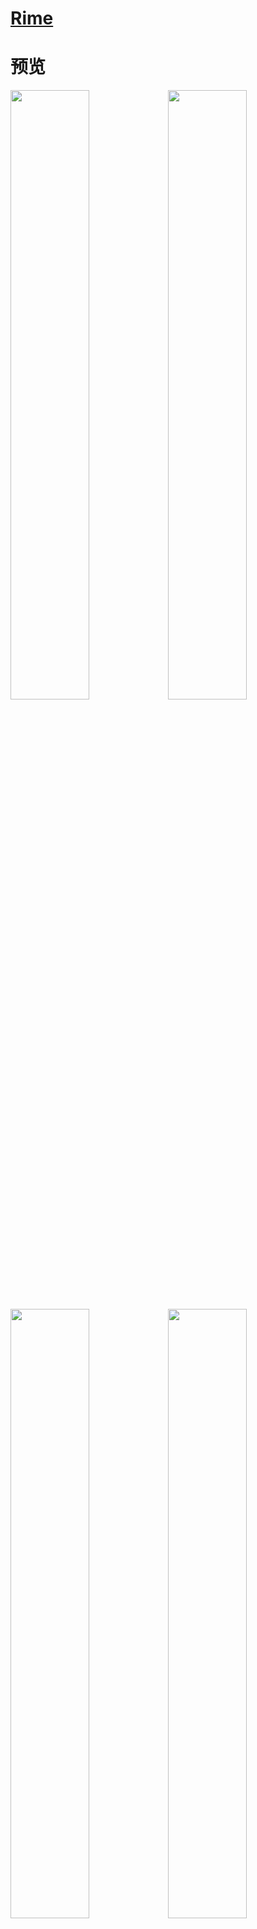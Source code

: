 # [Rime](https://blog.isteed.cc/post/rime-2022/)

# 预览

<img src="https://cdn.isteed.cc/img/rime-2022/pn1.png" width="50%" /><img src="https://cdn.isteed.cc/img/rime-2022/pn2.png" width="50%" />
<img src="https://cdn.isteed.cc/img/rime-2022/pn3.png" width="50%" /><img src="https://cdn.isteed.cc/img/rime-2022/pn4.png" width="50%" />

<img src="https://cdn.isteed.cc/img/rime-2022/fn1.png" width="50%" /><img src="https://cdn.isteed.cc/img/rime-2022/fn2.png" width="50%" />
<img src="https://cdn.isteed.cc/img/rime-2022/fn3.png" width="50%" /><img src="https://cdn.isteed.cc/img/rime-2022/fn4.png" width="50%" />

# 使用

安装方法见 [仓库 Wiki](https://github.com/LufsX/rime/wiki/安装输入法方案) 或见 [我的 Rime 配置文件](https://blog.isteed.cc/post/rime-2022/#安装)～

# 定制

定制方法见 [仓库 Wiki](https://github.com/LufsX/rime/wiki/定制指南) 及 [鼠须管配置使用](https://blog.isteed.cc/post/squirrel-customization-2022/)～

# 特性

- 全拼 + 常见双拼
- 支持常见的模糊音
- 支持 Emoji 输入
- 「朙月拼音」支持按键纠错与容错拼写
- 快捷输入（日期 `date`，星期 `week`，时间 `time`，时间戳 `timestamp` 等）
- 以词定字
- 好看的皮肤～
  - 详见 [仓库 Wiki](<https://github.com/LufsX/rime/wiki/皮肤预览(macOS)>) 或 [我的 Rime 配置文件](https://blog.isteed.cc/post/rime-2022/#皮肤)～

---

- 词库总大小仅 `11.9MB`
- 极简的 8105 简体字典
- 自带长句模型
- 全简体词库
- THUOCL 词库
- 萌娘百科词库
- 部分搜狗词库
- 支持自定义词典（自造词）

---

- macOS 可使用 `Caps_Lock` 切换系统英文输入法
- Windows 默认 `Shift_R` 切换中英文输入（需按照安装说明取消注释）
- 默认四候选项，便于选词
- 按键绑定
  - <kbd>;</kbd>：二选
  - <kbd>'</kbd>：三选
  - <kbd>Tab</kbd> / <kbd>+</kbd>：下一页
  - <kbd>Shift</kbd> + <kbd>Tab</kbd> / <kbd>-</kbd>：上一页
  - <kbd>[</kbd>：选中词组的第一个字
  - <kbd>]</kbd>：选中词组的最后一个字
- 四种候选排序选择
  - 详见 [仓库 Wiki](https://github.com/LufsX/rime/wiki/候选排序)

# 待办

- [x] 更新搜狗词库（已实现 Github Action 自动更新）
- [x] 添加深色主题
- [x] 添加 Emoji 支持
- [x] ~~添加「[同文输入法](https://github.com/osfans/trime)」支持~~
- [x] 添加模糊拼音支持
- [x] 更好的适配「小狼毫」（Thanks [@luminosara](https://github.com/LufsX/rime/pull/22)、[@fbewivpjsbsby](https://github.com/LufsX/rime/discussions/29)）
- [x] 更多双拼方案的支持
- [x] ~~更好的适配「同文输入法」~~ [fcitx5-android](https://github.com/fcitx5-android/fcitx5-android) 支持～
- [x] 脚本自动部署/更新（使用 [东风破 /plum/](https://github.com/rime/plum)）
- [x] 已有主题的深色支持
- [x] fcitx5-rime 支持（发现本来就适配的很完善，不需要改东西）
- [ ] 优化中文单字词库可能的缺字
- [ ] 更好的词库与词频？
- [ ] 反查支持

欢迎提 ISSUE/PR/DISCUSSIONS 哈～

# 感谢/参考

- [BlindingDark/rime-lua-select-character](https://github.com/BlindingDark/rime-lua-select-character)
- [KyleBing/rime-wubi86-jidian](https://github.com/KyleBing/rime-wubi86-jidian/)
- [iDvel/rime-ice](https://github.com/iDvel/rime-ice)
- [lotem/luna_pinyin.custom.yaml](https://gist.github.com/lotem/2320943)
- [placeless/squirrel_config](https://github.com/placeless/squirrel_config)
- [rime/plum](https://github.com/rime/plum/issues/4)
- [rime/rime-prelude](https://github.com/rime/rime-prelude)
- [rime/squirrel](https://github.com/rime/squirrel)
- [rime/weasel](https://github.com/rime/weasel)
- [thunlp/THUOCL](https://github.com/thunlp/THUOCL)
- [搜狗词库](https://pinyin.sogou.com/dict/)
